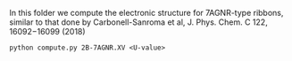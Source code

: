 In this folder we compute the electronic structure for 7AGNR-type ribbons,
similar to that done by Carbonell-Sanroma et al, J. Phys. Chem. C 122, 16092−16099 (2018)

    python compute.py 2B-7AGNR.XV <U-value>
    